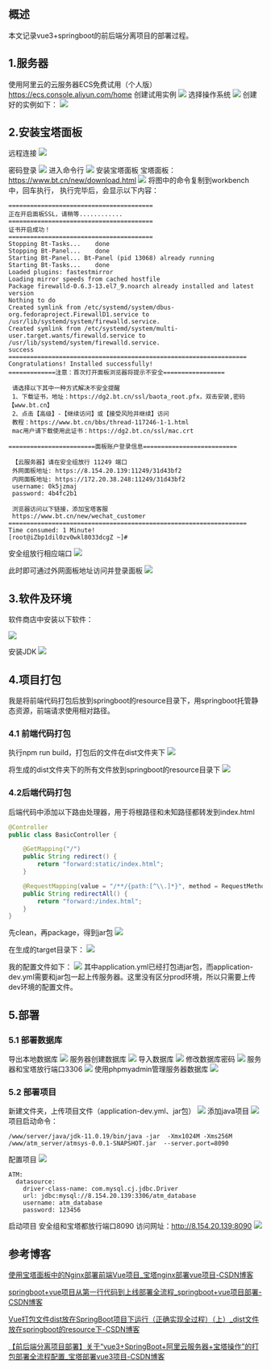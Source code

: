 ## 概述
本文记录vue3+springboot的前后端分离项目的部署过程。

## 1.服务器

使用阿里云的云服务器ECS免费试用（个人版）
https://ecs.console.aliyun.com/home
创建试用实例
![](https://raw.githubusercontent.com/zhicbr/zhicbr.github.io/refs/heads/main/images/PixPin_2025-01-18_11-47-09.png)
选择操作系统
![](https://raw.githubusercontent.com/zhicbr/zhicbr.github.io/refs/heads/main/images/PixPin_2025-01-18_11-47-53.png)
创建好的实例如下：
![](https://raw.githubusercontent.com/zhicbr/zhicbr.github.io/refs/heads/main/images/PixPin_2025-01-18_11-49-50.png)

## 2.安装宝塔面板

远程连接
![](https://raw.githubusercontent.com/zhicbr/zhicbr.github.io/refs/heads/main/images/PixPin_2025-01-18_12-57-30.png)

密码登录
![](https://raw.githubusercontent.com/zhicbr/zhicbr.github.io/refs/heads/main/images/PixPin_2025-01-18_12-58-00.png)
进入命令行
![](https://raw.githubusercontent.com/zhicbr/zhicbr.github.io/refs/heads/main/images/PixPin_2025-01-18_12-59-55.png)
安装宝塔面板
宝塔面板：https://www.bt.cn/new/download.html
![](https://raw.githubusercontent.com/zhicbr/zhicbr.github.io/refs/heads/main/images/PixPin_2025-01-18_13-34-52.png)
将图中的命令复制到workbench中，回车执行，
执行完毕后，会显示以下内容：
```
========================================
正在开启面板SSL，请稍等............ 
========================================
证书开启成功！
========================================
Stopping Bt-Tasks...    done
Stopping Bt-Panel...    done
Starting Bt-Panel... Bt-Panel (pid 13068) already running
Starting Bt-Tasks...    done
Loaded plugins: fastestmirror
Loading mirror speeds from cached hostfile
Package firewalld-0.6.3-13.el7_9.noarch already installed and latest version
Nothing to do
Created symlink from /etc/systemd/system/dbus-org.fedoraproject.FirewallD1.service to /usr/lib/systemd/system/firewalld.service.
Created symlink from /etc/systemd/system/multi-user.target.wants/firewalld.service to /usr/lib/systemd/system/firewalld.service.
success
==================================================================
Congratulations! Installed successfully!
=============注意：首次打开面板浏览器将提示不安全=================

 请选择以下其中一种方式解决不安全提醒
 1、下载证书，地址：https://dg2.bt.cn/ssl/baota_root.pfx，双击安装,密码【www.bt.cn】
 2、点击【高级】-【继续访问】或【接受风险并继续】访问
 教程：https://www.bt.cn/bbs/thread-117246-1-1.html
 mac用户请下载使用此证书：https://dg2.bt.cn/ssl/mac.crt

========================面板账户登录信息==========================

 【云服务器】请在安全组放行 11249 端口
 外网面板地址: https://8.154.20.139:11249/31d43bf2
 内网面板地址: https://172.20.38.248:11249/31d43bf2
 username: 0k5jzmaj
 password: 4b4fc2b1

 浏览器访问以下链接，添加宝塔客服
 https://www.bt.cn/new/wechat_customer
==================================================================
Time consumed: 1 Minute!
[root@iZbp1dil0zv0wkl8033dcgZ ~]# 
```


安全组放行相应端口
![](https://raw.githubusercontent.com/zhicbr/zhicbr.github.io/refs/heads/main/images/PixPin_2025-01-18_13-42-10.png)

此时即可通过外网面板地址访问并登录面板
![](https://raw.githubusercontent.com/zhicbr/zhicbr.github.io/refs/heads/main/images/PixPin_2025-01-18_13-45-24.png)

## 3.软件及环境
软件商店中安装以下软件：

![](https://raw.githubusercontent.com/zhicbr/zhicbr.github.io/refs/heads/main/images/PixPin_2025-01-18_17-09-53.png)

安装JDK
![](https://raw.githubusercontent.com/zhicbr/zhicbr.github.io/refs/heads/main/images/PixPin_2025-01-18_17-12-10.png)

## 4.项目打包
我是将前端代码打包后放到springboot的resource目录下，用springboot托管静态资源，前端请求使用相对路径。

### 4.1 前端代码打包
执行npm run build，打包后的文件在dist文件夹下
![](https://raw.githubusercontent.com/zhicbr/zhicbr.github.io/refs/heads/main/images/PixPin_2025-01-18_17-31-55.png)

将生成的dist文件夹下的所有文件放到springboot的resource目录下
![](https://raw.githubusercontent.com/zhicbr/zhicbr.github.io/refs/heads/main/images/PixPin_2025-01-18_17-35-38.png)
### 4.2后端代码打包
后端代码中添加以下路由处理器，用于将根路径和未知路径都转发到index.html
```java
@Controller
public class BasicController {

    @GetMapping("/")
    public String redirect() {
        return "forward:static/index.html";
    }

    @RequestMapping(value = "/**/{path:[^\\.]*}", method = RequestMethod.GET)
    public String redirectAll() {
        return "forward:/index.html";
    }
}

```

先clean，再package，得到jar包
![](https://raw.githubusercontent.com/zhicbr/zhicbr.github.io/refs/heads/main/images/PixPin_2025-01-18_17-47-45.png)

在生成的target目录下：
![](https://raw.githubusercontent.com/zhicbr/zhicbr.github.io/refs/heads/main/images/PixPin_2025-01-18_17-49-17.png)

我的配置文件如下：
![](https://raw.githubusercontent.com/zhicbr/zhicbr.github.io/refs/heads/main/images/PixPin_2025-01-18_17-51-06.png)
其中application.yml已经打包进jar包，而application-dev.yml需要和jar包一起上传服务器。这里没有区分prod环境，所以只需要上传dev环境的配置文件。


## 5.部署

### 5.1 部署数据库
导出本地数据库
![](https://raw.githubusercontent.com/zhicbr/zhicbr.github.io/refs/heads/main/images/PixPin_2025-01-18_18-02-54.png)
服务器创建数据库
![](https://raw.githubusercontent.com/zhicbr/zhicbr.github.io/refs/heads/main/images/PixPin_2025-01-18_18-05-29.png)
导入数据库
![](https://raw.githubusercontent.com/zhicbr/zhicbr.github.io/refs/heads/main/images/PixPin_2025-01-18_18-07-30.png)
修改数据库密码
![](https://raw.githubusercontent.com/zhicbr/zhicbr.github.io/refs/heads/main/images/PixPin_2025-01-18_18-28-11.png)
服务器和宝塔放行端口3306
![](https://raw.githubusercontent.com/zhicbr/zhicbr.github.io/refs/heads/main/images/PixPin_2025-01-18_18-27-47.png)
使用phpmyadmin管理服务器数据库
![](https://raw.githubusercontent.com/zhicbr/zhicbr.github.io/refs/heads/main/images/PixPin_2025-01-18_18-08-10.png)
### 5.2 部署项目
新建文件夹，上传项目文件（application-dev.yml、jar包）
![](https://raw.githubusercontent.com/zhicbr/zhicbr.github.io/refs/heads/main/images/PixPin_2025-01-18_18-12-29.png)
添加java项目
![](https://raw.githubusercontent.com/zhicbr/zhicbr.github.io/refs/heads/main/images/PixPin_2025-01-18_18-32-16.png)
项目启动命令：
```
/www/server/java/jdk-11.0.19/bin/java -jar  -Xmx1024M -Xms256M /www/atm_server/atmsys-0.0.1-SNAPSHOT.jar  --server.port=8090
```
配置项目
![](https://raw.githubusercontent.com/zhicbr/zhicbr.github.io/refs/heads/main/images/PixPin_2025-01-18_19-42-40.png)
```
ATM:
  datasource:
    driver-class-name: com.mysql.cj.jdbc.Driver
    url: jdbc:mysql://8.154.20.139:3306/atm_database
    username: atm_database
    password: 123456
```
启动项目
安全组和宝塔都放行端口8090
访问网址：http://8.154.20.139:8090
![](https://raw.githubusercontent.com/zhicbr/zhicbr.github.io/refs/heads/main/images/PixPin_2025-01-18_20-41-23.png)
                                                                                                   


## 参考博客
[使用宝塔面板中的Nginx部署前端Vue项目_宝塔nginx部署vue项目-CSDN博客](https://blog.csdn.net/anle18715747466/article/details/137676043)

[springboot+vue项目从第一行代码到上线部署全流程_springboot+vue项目部署-CSDN博客](https://blog.csdn.net/2301_82067992/article/details/143587818)

[Vue打包文件dist放在SpringBoot项目下运行（正确实现全过程）（上）_dist文件放在springboot的resource下-CSDN博客](https://blog.csdn.net/qq_37758497/article/details/140179289)

[【前后端分离项目部署】关于“vue3+SpringBoot+阿里云服务器+宝塔操作”的打包部署全流程配置_宝塔部署vue3项目-CSDN博客](https://blog.csdn.net/m0_60935824/article/details/133918912)
